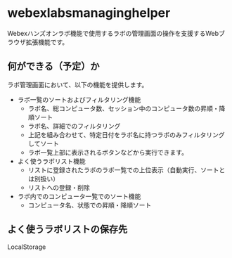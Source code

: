 # webexlabsmanaginghelper

Webexハンズオンラボ機能で使用するラボの管理画面の操作を支援するWebブラウザ拡張機能です。

## 何ができる（予定）か

ラボ管理画面において、以下の機能を提供します。
* ラボ一覧のソートおよびフィルタリング機能
  - ラボ名、総コンピュータ数、セッション中のコンピュータ数の昇順・降順ソート
  - ラボ名、詳細でのフィルタリング
  - 上記を組み合わせて、特定日付をラボ名に持つラボのみフィルタリングしてソート
  - ラボ一覧上部に表示されるボタンなどから実行できます。
* よく使うラボリスト機能
  - リストに登録されたラボのラボ一覧での上位表示（自動実行、ソートとは別扱い）
  - リストへの登録・削除
* ラボ内でのコンピュータ一覧でのソート機能
  - コンピュータ名、状態での昇順・降順ソート

## よく使うラボリストの保存先
LocalStorage
